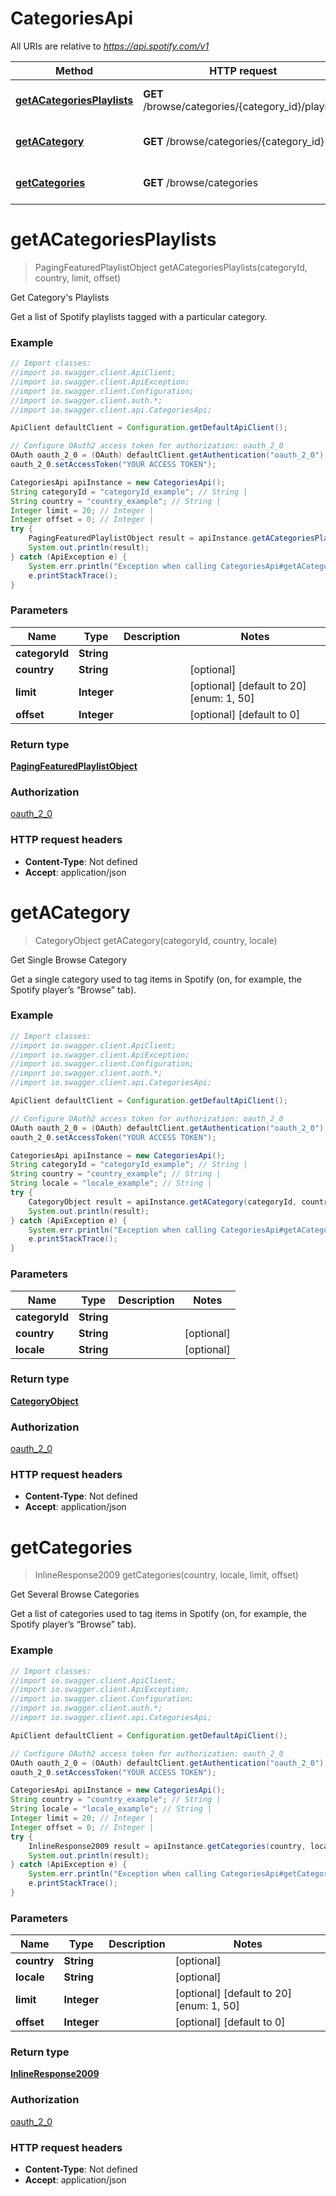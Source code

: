 # CategoriesApi

All URIs are relative to *https://api.spotify.com/v1*

Method | HTTP request | Description
------------- | ------------- | -------------
[**getACategoriesPlaylists**](CategoriesApi.md#getACategoriesPlaylists) | **GET** /browse/categories/{category_id}/playlists | Get Category&#x27;s Playlists 
[**getACategory**](CategoriesApi.md#getACategory) | **GET** /browse/categories/{category_id} | Get Single Browse Category 
[**getCategories**](CategoriesApi.md#getCategories) | **GET** /browse/categories | Get Several Browse Categories 

<a name="getACategoriesPlaylists"></a>
# **getACategoriesPlaylists**
> PagingFeaturedPlaylistObject getACategoriesPlaylists(categoryId, country, limit, offset)

Get Category&#x27;s Playlists 

Get a list of Spotify playlists tagged with a particular category. 

### Example
```java
// Import classes:
//import io.swagger.client.ApiClient;
//import io.swagger.client.ApiException;
//import io.swagger.client.Configuration;
//import io.swagger.client.auth.*;
//import io.swagger.client.api.CategoriesApi;

ApiClient defaultClient = Configuration.getDefaultApiClient();

// Configure OAuth2 access token for authorization: oauth_2_0
OAuth oauth_2_0 = (OAuth) defaultClient.getAuthentication("oauth_2_0");
oauth_2_0.setAccessToken("YOUR ACCESS TOKEN");

CategoriesApi apiInstance = new CategoriesApi();
String categoryId = "categoryId_example"; // String | 
String country = "country_example"; // String | 
Integer limit = 20; // Integer | 
Integer offset = 0; // Integer | 
try {
    PagingFeaturedPlaylistObject result = apiInstance.getACategoriesPlaylists(categoryId, country, limit, offset);
    System.out.println(result);
} catch (ApiException e) {
    System.err.println("Exception when calling CategoriesApi#getACategoriesPlaylists");
    e.printStackTrace();
}
```

### Parameters

Name | Type | Description  | Notes
------------- | ------------- | ------------- | -------------
 **categoryId** | **String**|  |
 **country** | **String**|  | [optional]
 **limit** | **Integer**|  | [optional] [default to 20] [enum: 1, 50]
 **offset** | **Integer**|  | [optional] [default to 0]

### Return type

[**PagingFeaturedPlaylistObject**](PagingFeaturedPlaylistObject.md)

### Authorization

[oauth_2_0](../README.md#oauth_2_0)

### HTTP request headers

 - **Content-Type**: Not defined
 - **Accept**: application/json

<a name="getACategory"></a>
# **getACategory**
> CategoryObject getACategory(categoryId, country, locale)

Get Single Browse Category 

Get a single category used to tag items in Spotify (on, for example, the Spotify player’s “Browse” tab). 

### Example
```java
// Import classes:
//import io.swagger.client.ApiClient;
//import io.swagger.client.ApiException;
//import io.swagger.client.Configuration;
//import io.swagger.client.auth.*;
//import io.swagger.client.api.CategoriesApi;

ApiClient defaultClient = Configuration.getDefaultApiClient();

// Configure OAuth2 access token for authorization: oauth_2_0
OAuth oauth_2_0 = (OAuth) defaultClient.getAuthentication("oauth_2_0");
oauth_2_0.setAccessToken("YOUR ACCESS TOKEN");

CategoriesApi apiInstance = new CategoriesApi();
String categoryId = "categoryId_example"; // String | 
String country = "country_example"; // String | 
String locale = "locale_example"; // String | 
try {
    CategoryObject result = apiInstance.getACategory(categoryId, country, locale);
    System.out.println(result);
} catch (ApiException e) {
    System.err.println("Exception when calling CategoriesApi#getACategory");
    e.printStackTrace();
}
```

### Parameters

Name | Type | Description  | Notes
------------- | ------------- | ------------- | -------------
 **categoryId** | **String**|  |
 **country** | **String**|  | [optional]
 **locale** | **String**|  | [optional]

### Return type

[**CategoryObject**](CategoryObject.md)

### Authorization

[oauth_2_0](../README.md#oauth_2_0)

### HTTP request headers

 - **Content-Type**: Not defined
 - **Accept**: application/json

<a name="getCategories"></a>
# **getCategories**
> InlineResponse2009 getCategories(country, locale, limit, offset)

Get Several Browse Categories 

Get a list of categories used to tag items in Spotify (on, for example, the Spotify player’s “Browse” tab). 

### Example
```java
// Import classes:
//import io.swagger.client.ApiClient;
//import io.swagger.client.ApiException;
//import io.swagger.client.Configuration;
//import io.swagger.client.auth.*;
//import io.swagger.client.api.CategoriesApi;

ApiClient defaultClient = Configuration.getDefaultApiClient();

// Configure OAuth2 access token for authorization: oauth_2_0
OAuth oauth_2_0 = (OAuth) defaultClient.getAuthentication("oauth_2_0");
oauth_2_0.setAccessToken("YOUR ACCESS TOKEN");

CategoriesApi apiInstance = new CategoriesApi();
String country = "country_example"; // String | 
String locale = "locale_example"; // String | 
Integer limit = 20; // Integer | 
Integer offset = 0; // Integer | 
try {
    InlineResponse2009 result = apiInstance.getCategories(country, locale, limit, offset);
    System.out.println(result);
} catch (ApiException e) {
    System.err.println("Exception when calling CategoriesApi#getCategories");
    e.printStackTrace();
}
```

### Parameters

Name | Type | Description  | Notes
------------- | ------------- | ------------- | -------------
 **country** | **String**|  | [optional]
 **locale** | **String**|  | [optional]
 **limit** | **Integer**|  | [optional] [default to 20] [enum: 1, 50]
 **offset** | **Integer**|  | [optional] [default to 0]

### Return type

[**InlineResponse2009**](InlineResponse2009.md)

### Authorization

[oauth_2_0](../README.md#oauth_2_0)

### HTTP request headers

 - **Content-Type**: Not defined
 - **Accept**: application/json

